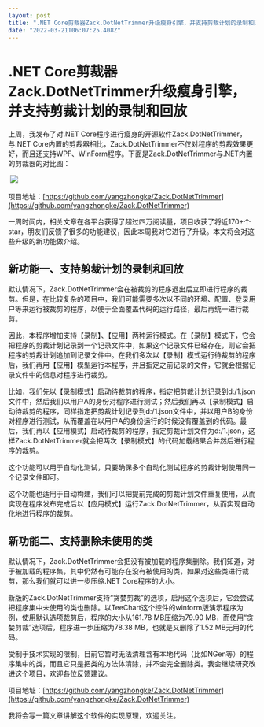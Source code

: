 ```yaml
---
layout: post
title: ".NET Core剪裁器Zack.DotNetTrimmer升级瘦身引擎，并支持剪裁计划的录制和回放"
date: "2022-03-21T06:07:25.408Z"
---
```

.NET Core剪裁器Zack.DotNetTrimmer升级瘦身引擎，并支持剪裁计划的录制和回放
==================================================

上周，我发布了对.NET Core程序进行瘦身的开源软件Zack.DotNetTrimmer，与.NET Core内置的剪裁器相比，Zack.DotNetTrimmer不仅对程序的剪裁效果更好，而且还支持WPF、WinForm程序。下面是Zack.DotNetTrimmer与.NET内置的剪裁器的对比图：

 ![](https://img2022.cnblogs.com/blog/130406/202203/130406-20220321095252409-1077868409.png)

项目地址：[https://github.com/yangzhongke/Zack.DotNetTrimmer](https://github.com/yangzhongke/Zack.DotNetTrimmer)

一周时间内，相关文章在各平台获得了超过四万阅读量，项目收获了将近170+个star，朋友们反馈了很多的功能建议，因此本周我对它进行了升级。本文将会对这些升级的新功能做介绍。

新功能一、支持剪裁计划的录制和回放
-----------------

默认情况下，Zack.DotNetTrimmer会在被裁剪的程序退出后立即进行程序的裁剪。但是，在比较复杂的项目中，我们可能需要多次以不同的环境、配置、登录用户等来运行被裁剪的程序，以便于全面覆盖代码的运行路径，最后再统一进行裁剪。

因此，本程序增加支持【录制】、【应用】两种运行模式。在【录制】模式下，它会把程序的剪裁计划记录到一个记录文件中，如果这个记录文件已经存在，则它会把程序的剪裁计划追加到记录文件中。在我们多次以【录制】模式运行待裁剪的程序后，我们再用【应用】模型运行本程序，并且指定之前记录的文件，它就会根据记录文件中的信息对程序进行裁剪。

比如，我们先以【录制模式】启动待裁剪的程序，指定把剪裁计划记录到d:/1.json文件中，然后我们以用户A的身份对程序进行测试；然后我们再以【录制模式】启动待裁剪的程序，同样指定把剪裁计划记录到d:/1.json文件中，并以用户B的身份对程序进行测试，从而覆盖在以用户A的身份运行的时候没有覆盖到的代码。最后，我们再以【应用模式】启动待裁剪的程序，指定剪裁计划文件为d:/1.json，这样Zack.DotNetTrimmer就会把两次【录制模式】的代码加载结果合并然后进行程序的裁剪。

这个功能可以用于自动化测试，只要确保多个自动化测试程序的剪裁计划使用同一个记录文件即可。

这个功能也适用于自动构建，我们可以把提前完成的剪裁计划文件重复使用，从而实现在程序发布完成后以【应用模式】运行Zack.DotNetTrimmer，从而实现自动化地进行程序的裁剪。

新功能二、支持删除未使用的类
--------------

默认情况下，Zack.DotNetTrimmer会把没有被加载的程序集删除。我们知道，对于被加载的程序集，其中仍然有可能存在没有被使用的类，如果对这些类进行裁剪，那么我们就可以进一步压缩.NET Core程序的大小。

新版的Zack.DotNetTrimmer支持“贪婪剪裁”的选项，启用这个选项后，它会尝试把程序集中未使用的类也删除。以TeeChart这个控件的winform版演示程序为例，使用默认选项裁剪后，程序的大小从161.78 MB压缩为79.90 MB，而使用“贪婪剪裁”选项后，程序进一步压缩为78.38 MB，也就是又删除了1.52 MB无用的代码。

受制于技术实现的限制，目前它暂时无法清理含有本地代码（比如NGen等）的程序集中的类，而且它只是把类的方法体清除，并不会完全删除类。我会继续研究改进这个项目，欢迎各位反馈建议。

项目地址：[https://github.com/yangzhongke/Zack.DotNetTrimmer](https://github.com/yangzhongke/Zack.DotNetTrimmer)

我将会写一篇文章讲解这个软件的实现原理，欢迎关注。